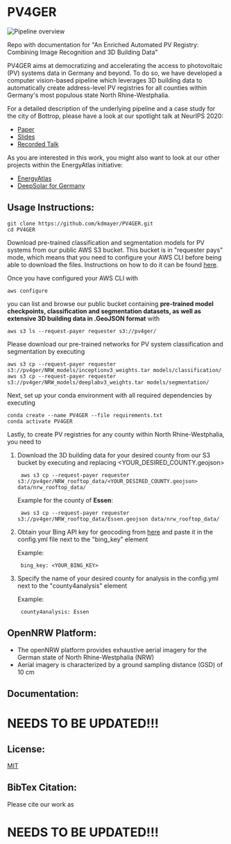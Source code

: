 # PV4GER

![Pipeline overview](https://github.com/kdmayer/PV4GER/blob/master/pipeline_visualization.png)

Repo with documentation for "An Enriched Automated PV Registry: Combining Image Recognition and 3D Building Data"

PV4GER aims at democratizing and accelerating the access to photovoltaic (PV) systems data in Germany and beyond. To do so, we have developed a computer vision-based pipeline which leverages 3D building data to automatically create address-level PV registries for all counties within Germany's most populous state North Rhine-Westphalia.

For a detailed description of the underlying pipeline and a case study for the city of Bottrop, please have a look at our spotlight talk at NeurIPS 2020:

- [Paper](https://www.climatechange.ai/papers/neurips2020/46/paper.pdf)
- [Slides](https://www.climatechange.ai/papers/neurips2020/46/slides.pdf)
- [Recorded Talk](https://slideslive.com/38942134/an-enriched-automated-pv-registry-combining-image-recognition-and-3d-building-data)

As you are interested in this work, you might also want to look at our other projects within the EnergyAtlas initiative:

- [EnergyAtlas](http://web.stanford.edu/group/energyatlas/home.html)
- [DeepSolar for Germany](https://ieeexplore.ieee.org/document/9203258)

## Usage Instructions:

    git clone https://github.com/kdmayer/PV4GER.git
    cd PV4GER

Download pre-trained classification and segmentation models for PV systems from our public AWS S3 bucket. This bucket is in "requester pays" mode, which means that you need to configure your AWS CLI before being able to download the files. Instructions on how to do it can be found [here](https://docs.aws.amazon.com/cli/latest/userguide/cli-configure-quickstart.html).

Once you have configured your AWS CLI with 

    aws configure

you can list and browse our public bucket containing **pre-trained model checkpoints, classification and segmentation datasets, as well as extensive 3D building data in .GeoJSON format** with

    aws s3 ls --request-payer requester s3://pv4ger/
    
Please download our pre-trained networks for PV system classification and segmentation by executing

    aws s3 cp --request-payer requester s3://pv4ger/NRW_models/inceptionv3_weights.tar models/classification/
    aws s3 cp --request-payer requester s3://pv4ger/NRW_models/deeplabv3_weights.tar models/segmentation/
    
Next, set up your conda environment with all required dependencies by executing

    conda create --name PV4GER --file requirements.txt
    conda activate PV4GER
    
Lastly, to create PV registries for any county within North Rhine-Westphalia, you need to 

1. Download the 3D building data for your desired county from our S3 bucket by executing and replacing <YOUR_DESIRED_COUNTY.geojson> 

        aws s3 cp --request-payer requester s3://pv4ger/NRW_rooftop_data/<YOUR_DESIRED_COUNTY.geojson> data/nrw_rooftop_data/
        
    Example for the county of **Essen**:
    
        aws s3 cp --request-payer requester s3://pv4ger/NRW_rooftop_data/Essen.geojson data/nrw_rooftop_data/
     
2. Obtain your Bing API key for geocoding from [here](https://docs.microsoft.com/en-us/bingmaps/getting-started/bing-maps-dev-center-help/getting-a-bing-maps-key) and paste it in the config.yml file next to the "bing_key" element

    Example:
    
        bing_key: <YOUR_BING_KEY>

3. Specify the name of your desired county for analysis in the config.yml next to the "county4analysis" element 

    Example:
        
        county4analysis: Essen
    

## OpenNRW Platform:

- The openNRW platform provides exhaustive aerial imagery for the German state of North Rhine-Westphalia (NRW)
- Aerial imagery is characterized by a ground sampling distance (GSD) of 10 cm

## Documentation:

# NEEDS TO BE UPDATED!!!

## License:

[MIT](https://github.com/kdmayer/PV_Pipeline/blob/master/LICENSE)

## BibTex Citation:

Please cite our work as

# NEEDS TO BE UPDATED!!!

